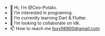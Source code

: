 - 👋 Hi, I’m @Ceo-Potato.
- 👀 I’m interested in programing.
- 🌱 I’m currently learning Dart & Flutter.
- 💞️ I’m looking to collaborate on idk.
- 📫 How to reach me foxy06900@gmail.com

<!---
Ceo-Potato/Ceo-Potato is a ✨ special ✨ repository because its `README.md` (this file) appears on your GitHub profile.
You can click the Preview link to take a look at your changes.
--->
